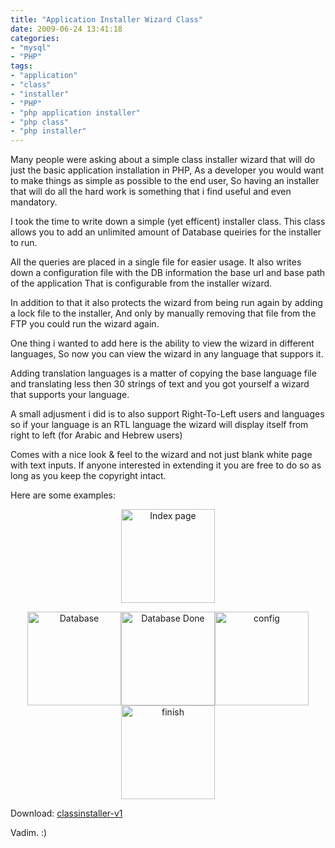 ```yaml
---
title: "Application Installer Wizard Class"
date: 2009-06-24 13:41:18
categories:
- "mysql"
- "PHP"
tags:
- "application"
- "class"
- "installer"
- "PHP"
- "php application installer"
- "php class"
- "php installer"
---
```


<div style="text-align: left; direction: ltr;">Many people were asking about a simple class installer wizard that will do just the basic application installation in PHP, As a developer you would want to make things as simple as possible to the end user, So having an installer that will do all the hard work is something that i find useful and even mandatory.

I took the time to write down a simple (yet efficent) installer class. This class allows you to add an unlimited amount of Database queiries for the installer to run.

All the queries are placed in a single file for easier usage. It also writes down a configuration file with the DB information the base url and base path of the application
That is configurable from the installer wizard.

In addition to that it also protects the wizard from being run again by adding a lock file to the installer, And only by manually removing that file from the FTP you could run the wizard again.

One thing i wanted to add here is the ability to view the wizard in different languages, So now you can view the wizard in any language that suppors it.

Adding translation languages is a matter of copying the base language file and translating less then 30 strings of text and you got yourself a wizard that supports your language.

A small adjusment i did is to also support Right-To-Left users and languages so if your language is an RTL language the wizard will display itself from right to left (for Arabic and Hebrew users)

Comes with a nice look &amp; feel to the wizard and not just blank white page with text inputs. If anyone interested in extending it you are free to do so as long as you keep the copyright intact.

Here are some examples:
<p style="text-align: center;"><a href="/assets/2009/06/index.jpg"><img class="aligncenter size-thumbnail wp-image-308" style="border: 0pt none;" title="Index page" src="/assets/2009/06/index-150x150.jpg" alt="Index page" width="150" height="150" /></a></p>
<p style="text-align: center;"></p>
<p style="text-align: center;"><a href="/assets/2009/06/database.jpg"><img class="aligncenter size-thumbnail wp-image-302" style="border: 0pt none;" title="Database" src="/assets/2009/06/database-150x150.jpg" alt="Database" width="150" height="150" /></a><a href="/assets/2009/06/databasedone.jpg"><img class="aligncenter size-thumbnail wp-image-303" style="border: 0pt none;" title="Database Done" src="/assets/2009/06/databasedone-150x150.jpg" alt="Database Done" width="150" height="150" /></a><a href="/assets/2009/06/config.jpg"><img class="aligncenter size-thumbnail wp-image-300" style="border: 0pt none;" title="config" src="/assets/2009/06/config-150x150.jpg" alt="config" width="150" height="150" /></a><a href="/assets/2009/06/finish.jpg"><img class="aligncenter size-thumbnail wp-image-306" style="border: 0pt none;" title="finish" src="/assets/2009/06/finish-150x150.jpg" alt="finish" width="150" height="150" /></a></p>
<p style="text-align: left;"></p>
<p style="text-align: left;">Download: <a href="/assets/2009/06/classinstaller-v1.zip">classinstaller-v1</a></p>
<p style="text-align: center;"></p>

Vadim. :)</div>

